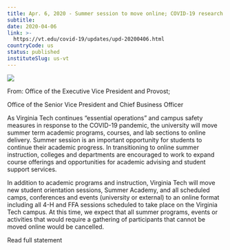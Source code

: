 ```yaml
---
title: Apr. 6, 2020 - Summer session to move online; COVID-19 research opportunities; Whit Babcock; Financial planning; Updates and Notices
subtitle: 
date: 2020-04-06
link: >-
  https://vt.edu/covid-19/updates/upd-20200406.html
countryCode: us
status: published
instituteSlug: us-vt
---
```

![](https://assets.cms.vt.edu/favicon/favicon.ico)

From: Office of the Executive Vice President and Provost;

Office of the Senior Vice President and Chief Business Officer



As Virginia Tech continues “essential operations” and campus safety measures in response to the COVID-19 pandemic, the university will move summer term academic programs, courses, and lab sections to online delivery. Summer session is an important opportunity for students to continue their academic progress. In transitioning to online summer instruction, colleges and departments are encouraged to work to expand course offerings and opportunities for academic advising and student support services.

In addition to academic programs and instruction, Virginia Tech will move new student orientation sessions, Summer Academy, and all scheduled camps, conferences and events (university or external) to an online format including all 4-H and FFA sessions scheduled to take place on the Virginia Tech campus. At this time, we expect that all summer programs, events or activities that would require a gathering of participants that cannot be moved online would be cancelled.

Read full statement